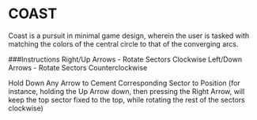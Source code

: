 # COAST

Coast is a pursuit in minimal game design, wherein the user is tasked with matching the colors of the central circle to that of the converging arcs.

###Instructions
Right/Up Arrows - Rotate Sectors Clockwise
Left/Down Arrows - Rotate Sectors Counterclockwise

Hold Down Any Arrow to Cement Corresponding Sector to Position (for instance, holding the Up Arrow down, then pressing the Right Arrow, will keep the top sector fixed to the top, while rotating the rest of the sectors clockwise)

